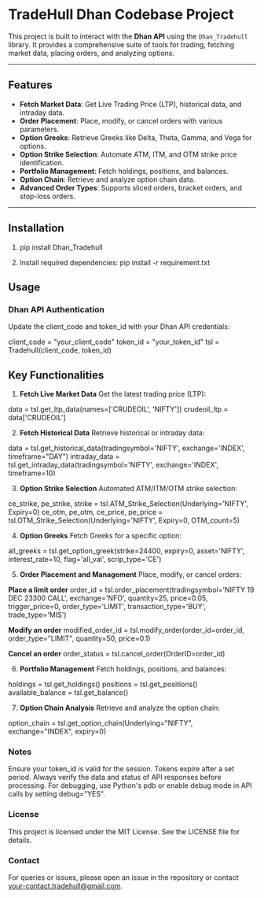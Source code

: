 # TradeHull Dhan Codebase Project

This project is built to interact with the **Dhan API** using the `Dhan_Tradehull` library. It provides a comprehensive suite of tools for trading, fetching market data, placing orders, and analyzing options.

---

## Features
- **Fetch Market Data**: Get Live Trading Price (LTP), historical data, and intraday data.
- **Order Placement**: Place, modify, or cancel orders with various parameters.
- **Option Greeks**: Retrieve Greeks like Delta, Theta, Gamma, and Vega for options.
- **Option Strike Selection**: Automate ATM, ITM, and OTM strike price identification.
- **Portfolio Management**: Fetch holdings, positions, and balances.
- **Option Chain**: Retrieve and analyze option chain data.
- **Advanced Order Types**: Supports sliced orders, bracket orders, and stop-loss orders.

---

## Installation
1. pip install Dhan_Tradehull

2. Install required dependencies:
	pip install -r requirement.txt



## Usage

### Dhan API Authentication

Update the client_code and token_id with your Dhan API credentials:

client_code = "your_client_code"
token_id = "your_token_id"
tsl = Tradehull(client_code, token_id)


## Key Functionalities

1. **Fetch Live Market Data**
Get the latest trading price (LTP):

data = tsl.get_ltp_data(names=['CRUDEOIL', 'NIFTY'])
crudeoil_ltp = data['CRUDEOIL']


2. **Fetch Historical Data**
Retrieve historical or intraday data:

data = tsl.get_historical_data(tradingsymbol='NIFTY', exchange='INDEX', timeframe="DAY")
intraday_data = tsl.get_intraday_data(tradingsymbol='NIFTY', exchange='INDEX', timeframe=10)


3. **Option Strike Selection**
Automated ATM/ITM/OTM strike selection:

ce_strike, pe_strike, strike = tsl.ATM_Strike_Selection(Underlying='NIFTY', Expiry=0)
ce_otm, pe_otm, ce_price, pe_price = tsl.OTM_Strike_Selection(Underlying='NIFTY', Expiry=0, OTM_count=5)


4. **Option Greeks**
Fetch Greeks for a specific option:

all_greeks = tsl.get_option_greek(strike=24400, expiry=0, asset='NIFTY', interest_rate=10, flag='all_val', scrip_type='CE')


5. **Order Placement and Management**
Place, modify, or cancel orders:

**Place a limit order**
order_id = tsl.order_placement(tradingsymbol='NIFTY 19 DEC 23300 CALL', exchange='NFO', quantity=25, price=0.05, trigger_price=0, order_type='LIMIT', transaction_type='BUY', trade_type='MIS')

**Modify an order**
modified_order_id = tsl.modify_order(order_id=order_id, order_type="LIMIT", quantity=50, price=0.1)

**Cancel an order**
order_status = tsl.cancel_order(OrderID=order_id)


6. **Portfolio Management**
Fetch holdings, positions, and balances:

holdings = tsl.get_holdings()
positions = tsl.get_positions()
available_balance = tsl.get_balance()

7. **Option Chain Analysis**
Retrieve and analyze the option chain:

option_chain = tsl.get_option_chain(Underlying="NIFTY", exchange="INDEX", expiry=0)


### Notes
Ensure your token_id is valid for the session. Tokens expire after a set period.
Always verify the data and status of API responses before processing.
For debugging, use Python's pdb or enable debug mode in API calls by setting debug="YES".


### License
This project is licensed under the MIT License. See the LICENSE file for details.

### Contact
For queries or issues, please open an issue in the repository or contact your-contact.tradehull@gmail.com.
